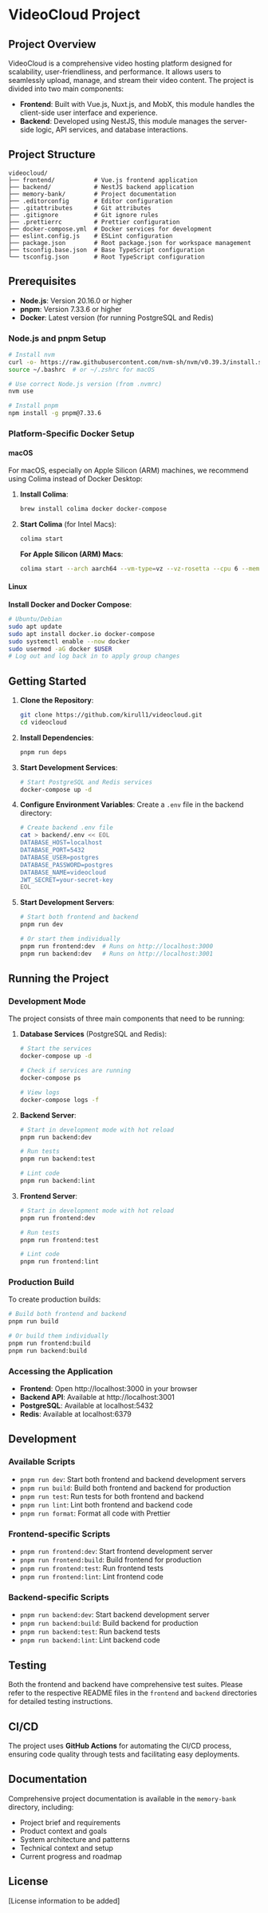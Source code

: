 # VideoCloud Project

## Project Overview

VideoCloud is a comprehensive video hosting platform designed for scalability, user-friendliness, and performance. It allows users to seamlessly upload, manage, and stream their video content. The project is divided into two main components:

- **Frontend**: Built with Vue.js, Nuxt.js, and MobX, this module handles the client-side user interface and experience.
- **Backend**: Developed using NestJS, this module manages the server-side logic, API services, and database interactions.

## Project Structure

```
videocloud/
├── frontend/           # Vue.js frontend application
├── backend/            # NestJS backend application
├── memory-bank/        # Project documentation
├── .editorconfig       # Editor configuration
├── .gitattributes      # Git attributes
├── .gitignore          # Git ignore rules
├── .prettierrc         # Prettier configuration
├── docker-compose.yml  # Docker services for development
├── eslint.config.js    # ESLint configuration
├── package.json        # Root package.json for workspace management
├── tsconfig.base.json  # Base TypeScript configuration
└── tsconfig.json       # Root TypeScript configuration
```

## Prerequisites

- **Node.js**: Version 20.16.0 or higher
- **pnpm**: Version 7.33.6 or higher
- **Docker**: Latest version (for running PostgreSQL and Redis)

### Node.js and pnpm Setup

```bash
# Install nvm
curl -o- https://raw.githubusercontent.com/nvm-sh/nvm/v0.39.3/install.sh | bash
source ~/.bashrc  # or ~/.zshrc for macOS

# Use correct Node.js version (from .nvmrc)
nvm use

# Install pnpm
npm install -g pnpm@7.33.6
```

### Platform-Specific Docker Setup

#### macOS

For macOS, especially on Apple Silicon (ARM) machines, we recommend using Colima instead of Docker Desktop:

1. **Install Colima**:

   ```bash
   brew install colima docker docker-compose
   ```

2. **Start Colima** (for Intel Macs):

   ```bash
   colima start
   ```

   **For Apple Silicon (ARM) Macs**:

   ```bash
   colima start --arch aarch64 --vm-type=vz --vz-rosetta --cpu 6 --memory 8
   ```

#### Linux

**Install Docker and Docker Compose**:

```bash
# Ubuntu/Debian
sudo apt update
sudo apt install docker.io docker-compose
sudo systemctl enable --now docker
sudo usermod -aG docker $USER
# Log out and log back in to apply group changes
```

## Getting Started

1. **Clone the Repository**:

   ```bash
   git clone https://github.com/kirull1/videocloud.git
   cd videocloud
   ```

2. **Install Dependencies**:

   ```bash
   pnpm run deps
   ```

3. **Start Development Services**:

   ```bash
   # Start PostgreSQL and Redis services
   docker-compose up -d
   ```

4. **Configure Environment Variables**:
   Create a `.env` file in the backend directory:

   ```bash
   # Create backend .env file
   cat > backend/.env << EOL
   DATABASE_HOST=localhost
   DATABASE_PORT=5432
   DATABASE_USER=postgres
   DATABASE_PASSWORD=postgres
   DATABASE_NAME=videocloud
   JWT_SECRET=your-secret-key
   EOL
   ```

5. **Start Development Servers**:

   ```bash
   # Start both frontend and backend
   pnpm run dev

   # Or start them individually
   pnpm run frontend:dev  # Runs on http://localhost:3000
   pnpm run backend:dev   # Runs on http://localhost:3001
   ```

## Running the Project

### Development Mode

The project consists of three main components that need to be running:

1. **Database Services** (PostgreSQL and Redis):

   ```bash
   # Start the services
   docker-compose up -d

   # Check if services are running
   docker-compose ps

   # View logs
   docker-compose logs -f
   ```

2. **Backend Server**:

   ```bash
   # Start in development mode with hot reload
   pnpm run backend:dev

   # Run tests
   pnpm run backend:test

   # Lint code
   pnpm run backend:lint
   ```

3. **Frontend Server**:

   ```bash
   # Start in development mode with hot reload
   pnpm run frontend:dev

   # Run tests
   pnpm run frontend:test

   # Lint code
   pnpm run frontend:lint
   ```

### Production Build

To create production builds:

```bash
# Build both frontend and backend
pnpm run build

# Or build them individually
pnpm run frontend:build
pnpm run backend:build
```

### Accessing the Application

- **Frontend**: Open http://localhost:3000 in your browser
- **Backend API**: Available at http://localhost:3001
- **PostgreSQL**: Available at localhost:5432
- **Redis**: Available at localhost:6379

## Development

### Available Scripts

- `pnpm run dev`: Start both frontend and backend development servers
- `pnpm run build`: Build both frontend and backend for production
- `pnpm run test`: Run tests for both frontend and backend
- `pnpm run lint`: Lint both frontend and backend code
- `pnpm run format`: Format all code with Prettier

### Frontend-specific Scripts

- `pnpm run frontend:dev`: Start frontend development server
- `pnpm run frontend:build`: Build frontend for production
- `pnpm run frontend:test`: Run frontend tests
- `pnpm run frontend:lint`: Lint frontend code

### Backend-specific Scripts

- `pnpm run backend:dev`: Start backend development server
- `pnpm run backend:build`: Build backend for production
- `pnpm run backend:test`: Run backend tests
- `pnpm run backend:lint`: Lint backend code

## Testing

Both the frontend and backend have comprehensive test suites. Please refer to the respective README files in the `frontend` and `backend` directories for detailed testing instructions.

## CI/CD

The project uses **GitHub Actions** for automating the CI/CD process, ensuring code quality through tests and facilitating easy deployments.

## Documentation

Comprehensive project documentation is available in the `memory-bank` directory, including:

- Project brief and requirements
- Product context and goals
- System architecture and patterns
- Technical context and setup
- Current progress and roadmap

## License

[License information to be added]
